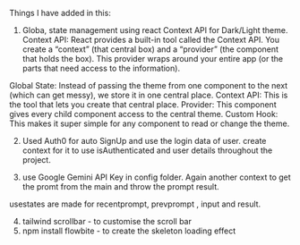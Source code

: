 Things I have added in this:
1. Globa, state management using react Context API for Dark/Light theme.
Context API: React provides a built-in tool called the Context API. You create a “context” (that central box) and a “provider” (the component that holds the box). This provider wraps around your entire app (or the parts that need access to the information).

Global State: Instead of passing the theme from one component to the next (which can get messy), we store it in one central place.
Context API: This is the tool that lets you create that central place.
Provider: This component gives every child component access to the central theme.
Custom Hook: This makes it super simple for any component to read or change the theme.

2. Used Auth0 for auto SignUp and use the login data of user.
create context for it to use isAuthenticated and user details throughout the project.

3. use Google Gemini API Key in config folder.
Again another context to get the promt from the main and throw the prompt result.

usestates are made for recentprompt, prevprompt , input and result.

4. tailwind scrollbar - to customise the scroll bar
5. npm install flowbite - to create the skeleton loading effect
